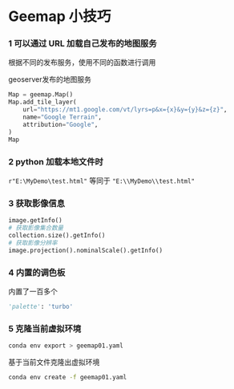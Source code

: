 # Geemap 小技巧



### 1 可以通过 URL 加载自己发布的地图服务

根据不同的发布服务，使用不同的函数进行调用

geoserver发布的地图服务

```python
Map = geemap.Map()
Map.add_tile_layer(
    url="https://mt1.google.com/vt/lyrs=p&x={x}&y={y}&z={z}",
    name="Google Terrain",
    attribution="Google",
)
Map
```



### 2 python 加载本地文件时

`r"E:\MyDemo\test.html"` 等同于 `"E:\\MyDemo\\test.html"`



### 3 获取影像信息

```python
image.getInfo()
# 获取影像集合数量
collection.size().getInfo()
# 获取影像分辨率
image.projection().nominalScale().getInfo()
```



### 4 内置的调色板

内置了一百多个

```python
'palette': 'turbo'
```



### 5 克隆当前虚拟环境

```sh
conda env export > geemap01.yaml
```

基于当前文件克隆出虚拟环境

```sh
conda env create -f geemap01.yaml
```

